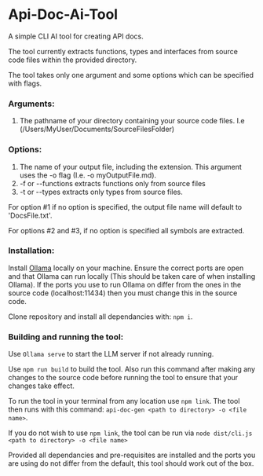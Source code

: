 # Api-Doc-Ai-Tool
A simple CLI AI tool for creating API docs.

The tool currently extracts functions, types and interfaces from source code files within the provided directory.

The tool takes only one argument and some options which can be specified with flags.

### Arguments:
1) The pathname of your directory containing your source code files. I.e (/Users/MyUser/Documents/SourceFilesFolder)

### Options:

1) The name of your output file, including the extension. This argument uses the -o flag (I.e. -o myOutputFile.md).
2) -f or --functions extracts functions only from source files
3) -t or --types extracts only types from source files.

For option #1 if no option is specified, the output file name will default to 'DocsFile.txt'.

For options #2 and #3, if no option is specified all symbols are extracted.

### Installation: 

Install [Ollama](https://ollama.com/download) locally on your machine. Ensure the correct ports are open and that Ollama can run locally (This should be taken care of when installing Ollama). If the ports you use to run Ollama on differ from the ones in the source code (localhost:11434) then you must change this in the source code.

Clone repository and install all dependancies with: `npm i`.

### Building and running the tool:
Use `Ollama serve` to start the LLM server if not already running.

Use `npm run build` to build the tool. Also run this command after making any changes to the source code before running the tool to ensure that your changes take effect.

To run the tool in your terminal from any location use `npm link`. The tool then runs with this command: `api-doc-gen <path to directory> -o <file name>`.

If you do not wish to use `npm link`, the tool can be run via `node dist/cli.js <path to directory> -o <file name>`

Provided all dependancies and pre-requisites are installed and the ports you are using do not differ from the default, this tool should work out of the box.

